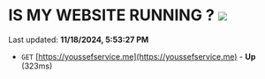 # IS MY WEBSITE RUNNING ? [![](https://img.shields.io/static/v1?label=Sponsor&message=%E2%9D%A4&logo=GitHub&color=%23fe8e86)](https://github.com/sponsors/Youssef-Lehmam)

Last updated: **11/18/2024, 5:53:27 PM**

- `GET` [https://youssefservice.me](https://youssefservice.me) - **Up** (323ms)
